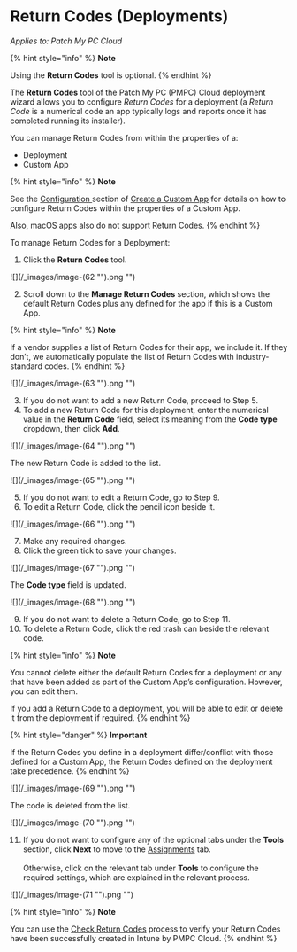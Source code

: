 # Return Codes (Deployments)

_Applies to: Patch My PC Cloud_

{% hint style="info" %}
**Note**

Using the **Return Codes** tool is optional.
{% endhint %}

The **Return Codes** tool of the Patch My PC (PMPC) Cloud deployment wizard allows you to configure _Return Codes_ for a deployment (a _Return Code_ is a numerical code an app typically logs and reports once it has completed running its installer).

You can manage Return Codes from within the properties of a:

* Deployment
* Custom App

{% hint style="info" %}
**Note**

See the [Configuration ](../../../custom-apps/create-a-custom-app/custom-apps-configuration-tab.md)section of [Create a Custom App](../../../custom-apps/create-a-custom-app/) for details on how to configure Return Codes within the properties of a Custom App.

Also, macOS apps also do not support Return Codes.
{% endhint %}

To manage Return Codes for a Deployment:

1. Click the **Return Codes** tool.

![](/_images/image-(62 "").png "")

2. Scroll down to the **Manage Return Codes** section, which shows the default Return Codes plus any defined for the app if this is a Custom App.

{% hint style="info" %}
**Note**

If a vendor supplies a list of Return Codes for their app, we include it. If they don’t, we automatically populate the list of Return Codes with industry-standard codes.
{% endhint %}

![](/_images/image-(63 "").png "")

3. If you do not want to add a new Return Code, proceed to Step 5.
4. To add a new Return Code for this deployment, enter the numerical value in the **Return Code** field, select its meaning from the **Code type** dropdown, then click **Add**.

![](/_images/image-(64 "").png "")

The new Return Code is added to the list.

![](/_images/image-(65 "").png "")

5. If you do not want to edit a Return Code, go to Step 9.
6. To edit a Return Code, click the pencil icon beside it.

![](/_images/image-(66 "").png "")

7. Make any required changes.
8. Click the green tick to save your changes.

![](/_images/image-(67 "").png "")

The **Code type** field is updated.

![](/_images/image-(68 "").png "")

9. If you do not want to delete a Return Code, go to Step 11.
10. To delete a Return Code, click the red trash can beside the relevant code.

{% hint style="info" %}
**Note**

You cannot delete either the default Return Codes for a deployment or any that have been added as part of the Custom App’s configuration. However, you can edit them.

If you add a Return Code to a deployment, you will be able to edit or delete it from the deployment if required.
{% endhint %}

{% hint style="danger" %}
**Important**

If the Return Codes you define in a deployment differ/conflict with those defined for a Custom App, the Return Codes defined on the deployment take precedence.
{% endhint %}

![](/_images/image-(69 "").png "")

The code is deleted from the list.

![](/_images/image-(70 "").png "")

11. If you do not want to configure any of the optional tabs under the **Tools** section, click **Next** to move to the [Assignments](../cloud-assignments-deployment-tab.md) tab.\
    \
    Otherwise, click on the relevant tab under **Tools** to configure the required settings, which are explained in the relevant process.

![](/_images/image-(71 "").png "")

{% hint style="info" %}
**Note**

You can use the [Check Return Codes](../../../cloud-reference/intune-reference/check-return-codes-in-intune.md) process to verify your Return Codes have been successfully created in Intune by PMPC Cloud.
{% endhint %}
